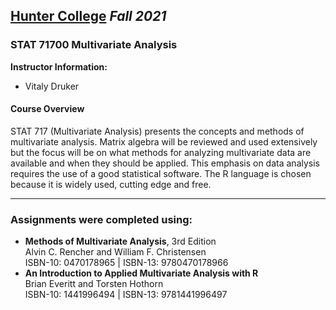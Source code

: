 ## [**Hunter College**](https://hunter.cuny.edu/) *Fall 2021*

### STAT 71700 Multivariate Analysis

**Instructor Information:**

- Vitaly Druker

#### Course Overview

STAT 717 (Multivariate Analysis) presents the concepts and methods of multivariate analysis. Matrix algebra will be reviewed and used extensively but the focus will be on what methods for analyzing multivariate data are available and when they should be applied. This emphasis on data analysis requires the use of a good statistical software. The R language is chosen because it is widely used, cutting edge and free.

----------

### Assignments were completed using:<br>

- **Methods of Multivariate Analysis**, 3rd Edition <br>
Alvin C. Rencher and William F. Christensen<br>
ISBN-10: 0470178965  |  ISBN-13: 9780470178966
- **An Introduction to Applied Multivariate Analysis with R** <br>
Brian Everitt and Torsten Hothorn<br>
ISBN-10: 1441996494  |  ISBN-13: 9781441996497
